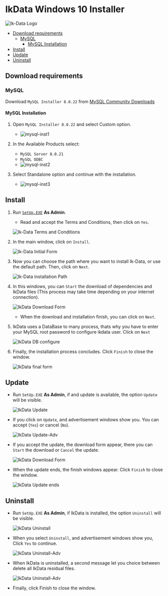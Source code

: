 # IkData Windows 10 Installer <!-- omit in toc -->

![Ik-Data Logo](imgs/Ik-Data.png?raw=true)

- [Download requirements](#download-requirements)
  - [MySQL](#mysql)
    - [MySQL Installation](#mysql-installation)
- [Install](#install)
- [Update](#update)
- [Uninstall](#uninstall)

## Download requirements

### MySQL

Download `MySQL Installer 8.0.22` from [MySQL Community Downloads](https://dev.mysql.com/get/Downloads/MySQLInstaller/mysql-installer-web-community-8.0.22.0.msi)

#### MySQL Installation

1. Open `MySQL Installer 8.0.22` and select Custom option.

   - ![mysql-inst1](imgs/mysql-inst1.png)

1. In the Available Products select:

   - `MySQL Server 8.0.21`
   - `MySQL ODBC`
   - ![mysql-inst2](imgs/mysql-inst2.png)

1. Select Standalone option and continue with the installation.

   - ![mysql-inst3](imgs/mysql-inst3.png)

## Install

1. Run [`SetUp.EXE`](https://github.com/Ortega-Dan/IkData-Installers/releases/download/v1.0/SetUp.EXE) **As Admin**.

    - Read and accept the Terms and Conditions, then click on `Yes`.

    ![Ik-Data Terms and Conditions](imgs/ScreenShots/TermsAndConditions.png?raw=true)

1. In the main window, click on `Install`.

    ![Ik-Data Initial Form](imgs/ScreenShots/InitialForm.png?raw=true)

1. Now you can choose the path where you want to install Ik-Data, or use the default path. Then, click on `Next`.

    ![Ik-Data installation Path](imgs/ScreenShots/InstallOpt.png?raw=true)

1. In this windows, you can `Start` the download of dependencies and IkData files (This process may take time depending on your internet connection).

    ![IkData Download Form](imgs/ScreenShots/ProgressDownloads.png?raw=true)

    - When the download and installation finish, you can click on `Next`.

1. IkData uses a DataBase to many process, thats why you have to enter your MySQL root password to configure ikdata user. Click on `Next`

    ![IkData DB configure](imgs/ScreenShots/FormTestDB.png?raw=true)

1. Finally, the installation process concludes. Click `Finish` to close the window.

    ![IkData final form](imgs/ScreenShots/FormInstallationOK.png?raw=true)

## Update

- Run `SetUp.EXE` **As Admin**, if and update is available, the option `Update` will be visible.

    ![IkData Update](imgs/ScreenShots/FormRapairUpdateUnInstall.png?raw=true)

- If you click on `Update`, and advertisement windows show you. You can accept (`Yes`) or cancel (`No`).

    ![IkData Update-Adv](imgs/ScreenShots/FormUpdate-adv.png?raw=true)

- If you accept the update, the download form appear, there you can `Start` the download or `Cancel` the update.

    ![IkData Download Form](imgs/ScreenShots/ProgressDownloads.png?raw=true)

- When the update ends, the finish windows appear. Click `Finish` to close the window.

    ![IkData Update ends](imgs/ScreenShots/FormUpdate-Finish.png?raw=true)

## Uninstall

- Run `SetUp.EXE` **As Admin**, if IkData is installed, the option `Uninstall` will be visible.

    ![IkData Uninstall](imgs/ScreenShots/FormRapairUnInstall.png?raw=true)

- When you select `Uninstall`, and advertisement windows show you, Click `Yes` to continue.

    ![IkData Uninstall-Adv](imgs/ScreenShots/FormUninstall-adv.png?raw=true)

- When IkData is uninstalled, a second message let you choice between delete all IkData residual files.

    ![IkData Uninstall-Adv](imgs/ScreenShots/FormUninstall-adv2.png?raw=true)

- Finally, click Finish to close the window.
